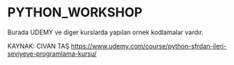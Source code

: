 # PYTHON_WORKSHOP

Burada UDEMY ve diger kurslarda yapılan ornek kodlamalar vardır.

KAYNAK: CIVAN TAŞ  https://www.udemy.com/course/python-sfrdan-ileri-seviyeye-programlama-kursu/
